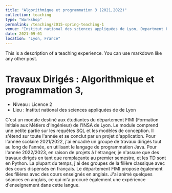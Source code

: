 ```yaml
---
title: "Algorithmique et programmation 3 (2021,2022)"
collection: teaching
type: "Workshop"
permalink: /teaching/2015-spring-teaching-1
venue: "Institut national des sciences appliquées de Lyon, Department FIMI"
date: 2021-09-01
location: "Lyon, France"
---
```


This is a description of a teaching experience. You can use markdown like any other post.

Travaux Dirigés : Algorithmique et programmation 3,
======

- Niveau : Licence 2
- Lieu : Institut national des sciences appliquées de de Lyon


C'est un module destiné aux étudiantes du département FIMI (Formation Initiale aux Métiers d'Ingénieur) de l'INSA de Lyon. Le module comprend une petite partie sur les requêtes SQL et les modèles de conception. Il s'étend sur toute l'année et se conclut par un projet d'application. Pour l'année scolaire 2021/2022, j'ai encadré un groupe de travaux dirigés tout au long de l'année, en utilisant le langage de programmation Java. Pour l'année 2022/2023, en raison de projets à l'étranger, je n'assure que des travaux dirigés en tant que remplaçante au premier semestre, et les TD sont en Python. La plupart du temps, j'ai des groupes de la filière classique avec des cours dispensés en français. Le département FIMI propose également des filières avec des cours enseignés en anglais. J'ai animé quelques séances en anglais, ce qui m'a procuré également une expérience d'enseignement dans cette langue.
